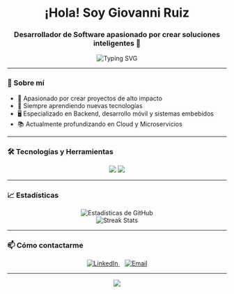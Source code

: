 <h1 align="center">¡Hola! Soy Giovanni Ruiz</h1>
<h3 align="center">Desarrollador de Software apasionado por crear soluciones inteligentes 🚀</h3>

<p align="center">
  <img src="https://readme-typing-svg.herokuapp.com?color=00BFFF&size=28&duration=4000&center=true&vCenter=true&width=800&height=70&lines=Bienvenido+a+mi+perfil+de+GitHub!;Desarrollador+%7C+Frontend+Jr;Amante+del+aprendizaje+constante" alt="Typing SVG" />
</p>


---

### 🚀 Sobre mí
- 🎯 Apasionado por crear proyectos de alto impacto
- 🧠 Siempre aprendiendo nuevas tecnologías
- 🖥️ Especializado en Backend, desarrollo móvil y sistemas embebidos
- 📚 Actualmente profundizando en Cloud y Microservicios

---

### 🛠️ Tecnologías y Herramientas
<p align="center">
  <img src="https://skillicons.dev/icons?i=java,mysql,html,css,js,python,c,react,firebase" />
  <img src="https://img.shields.io/badge/C++-00599C?style=for-the-badge&logo=c%2B%2B&logoColor=white" />
</p>

---

### 📈 Estadísticas
<p align="center">
  <img src="https://github-readme-stats.vercel.app/api?username=GioRuizMZ&show_icons=true&theme=tokyonight" alt="Estadísticas de GitHub" />
  <br>
  <img src="https://github-readme-streak-stats.herokuapp.com/?user=GioRuizMZ&theme=tokyonight" alt="Streak Stats" />
</p>

---

### 📫 Cómo contactarme
<p align="center" >
  <a href="https://www.linkedin.com/in/giovanni-alejandro-ruiz-meza-5997b7310?utm_source=share&utm_campaign=share_via&utm_content=profile&utm_medium=android_app" target="_blank">
    <img alt="LinkedIn" src="https://img.shields.io/badge/LinkedIn-0077B5?style=for-the-badge&logo=linkedin&logoColor=white">
  </a>
  &nbsp;&nbsp;
  <a href="mailto:ruizmezagiovanni@gmail.com">
    <img alt="Email" src="https://img.shields.io/badge/Email-D14836?style=for-the-badge&logo=gmail&logoColor=white">
  </a>
</p>

---

<p align="center">
  <img src="https://capsule-render.vercel.app/api?type=waving&color=00BFFF&height=100&section=footer"/>
</p>
